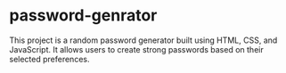 # password-genrator
This project is a random password generator built using HTML, CSS, and JavaScript. It allows users to create strong passwords based on their selected preferences.
